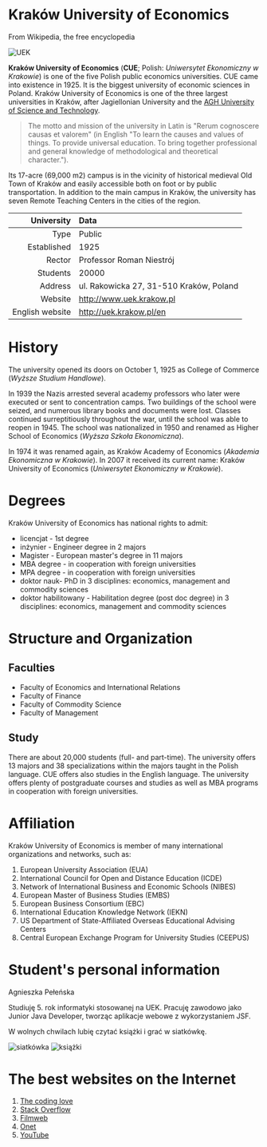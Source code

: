 # Kraków University of Economics

From Wikipedia, the free encyclopedia

![UEK](https://upload.wikimedia.org/wikipedia/en/4/49/Logo_ue_krakow.jpg)

**Kraków University of Economics** (**CUE**; Polish: _Uniwersytet Ekonomiczny w Krakowie_) is one of the five Polish public economics universities. CUE came into existence in 1925. It is the biggest university of economic sciences in Poland. Kraków University of Economics is one of the three largest universities in Kraków, after Jagiellonian University and the [AGH University of Science and Technology](https://en.wikipedia.org/wiki/AGH_University_of_Science_and_Technology).

>The motto and mission of the university in Latin is "Rerum
>cognoscere causas et valorem" (in English "To learn the causes
>and values of things. To provide universal education. To bring
>together professional and general knowledge of methodological
>and theoretical character.").

Its 17-acre (69,000 m2) campus is in the vicinity of historical medieval Old Town of Kraków and easily accessible both on foot or by public transportation. In addition to the main campus in Kraków, the university has seven Remote Teaching Centers in the cities of the region.

| University | Data |
| ------: | :------ |
| Type | Public |
| Established | 1925 |
| Rector | Professor Roman Niestrój |
| Students | 20000 |
| Address | ul. Rakowicka 27, 31-510 Kraków, Poland |
| Website | http://www.uek.krakow.pl |
| English website | http://uek.krakow.pl/en |

# History

The university opened its doors on October 1, 1925 as College of Commerce (_Wyższe Studium Handlowe_).

In 1939 the Nazis arrested several academy professors who later were executed or sent to concentration camps. Two buildings of the school were seized, and numerous library books and documents were lost. Classes continued surreptitiously throughout the war, until the school was able to reopen in 1945. The school was nationalized in 1950 and renamed as Higher School of Economics (_Wyższa Szkoła Ekonomiczna_).

In 1974 it was renamed again, as Kraków Academy of Economics (_Akademia Ekonomiczna w Krakowie_). In 2007 it received its current name: Kraków University of Economics (_Uniwersytet Ekonomiczny w Krakowie_).

# Degrees

Kraków University of Economics has national rights to admit:

  - licencjat - 1st degree
  - inżynier - Engineer degree in 2 majors
  - Magister - European master's degree in 11 majors
  - MBA degree - in cooperation with foreign universities
  - MPA degree - in cooperation with foreign universities
  - doktor nauk- PhD in 3 disciplines: economics, management and commodity sciences
  - doktor habilitowany - Habilitation degree (post doc degree) in 3 disciplines: economics, management and commodity sciences

# Structure and Organization

## Faculties

- Faculty of Economics and International Relations
- Faculty of Finance
- Faculty of Commodity Science
- Faculty of Management

## Study

There are about 20,000 students (full- and part-time). The university offers 13 majors and 38 specializations within the majors taught in the Polish language. CUE offers also studies in the English language. The university offers plenty of postgraduate courses and studies as well as MBA programs in cooperation with foreign universities.

# Affiliation

Kraków University of Economics is member of many international organizations and networks, such as:

1. European University Association (EUA)
2. International Council for Open and Distance Education (ICDE)
3. Network of International Business and Economic Schools (NIBES)
4. European Master of Business Studies (EMBS)
5. European Business Consortium (EBC)
6. International Education Knowledge Network (IEKN)
7. US Department of State-Affiliated Overseas Educational Advising Centers
8. Central European Exchange Program for University Studies (CEEPUS)

# Student's personal information

Agnieszka Pełeńska

Studiuję 5. rok informatyki stosowanej na UEK.
Pracuję zawodowo jako Junior Java Developer, tworząc aplikacje webowe z wykorzystaniem JSF.

W wolnych chwilach lubię czytać książki i grać w siatkówkę.

![siatkówka](http://lubsport.pl/admin339/wp-content/uploads/2014/11/siatkowka-uniwersal.jpg)
![książki](http://www.gminaostroda.pl/userfiles/archive/stories/obrazki/blog_to_4217543_8045063_sz_ksiazka.jpg)

# The best websites on the Internet

1. [The coding love](http://thecodinglove.com/)
2. [Stack Overflow](http://stackoverflow.com/)
3. [Filmweb](http://www.filmweb.pl/)
4. [Onet](http://www.onet.pl/)
5. [YouTube](https://www.youtube.com/)